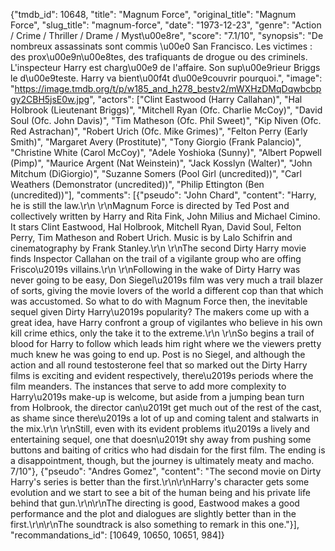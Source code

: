 {"tmdb_id": 10648, "title": "Magnum Force", "original_title": "Magnum Force", "slug_title": "magnum-force", "date": "1973-12-23", "genre": "Action / Crime / Thriller / Drame / Myst\u00e8re", "score": "7.1/10", "synopsis": "De nombreux assassinats sont commis \u00e0 San Francisco. Les victimes : des prox\u00e9n\u00e8tes, des trafiquants de drogue ou des criminels. L'inspecteur Harry est charg\u00e9 de l'affaire. Son sup\u00e9rieur Briggs le d\u00e9teste. Harry va bient\u00f4t d\u00e9couvrir pourquoi.", "image": "https://image.tmdb.org/t/p/w185_and_h278_bestv2/mWXHzDMqDqwbcbpgy2CBH5jsE0w.jpg", "actors": ["Clint Eastwood (Harry Callahan)", "Hal Holbrook (Lieutenant Briggs)", "Mitchell Ryan (Ofc. Charlie McCoy)", "David Soul (Ofc. John Davis)", "Tim Matheson (Ofc. Phil Sweet)", "Kip Niven (Ofc. Red Astrachan)", "Robert Urich (Ofc. Mike Grimes)", "Felton Perry (Early Smith)", "Margaret Avery (Prostitute)", "Tony Giorgio (Frank Palancio)", "Christine White (Carol McCoy)", "Adele Yoshioka (Sunny)", "Albert Popwell (Pimp)", "Maurice Argent (Nat Weinstein)", "Jack Kosslyn (Walter)", "John Mitchum (DiGiorgio)", "Suzanne Somers (Pool Girl (uncredited))", "Carl Weathers (Demonstrator (uncredited))", "Philip Ettington (Ben (uncredited))"], "comments": [{"pseudo": "John Chard", "content": "Harry, he is still the law.\r\n \r\nMagnum Force is directed by Ted Post and collectively written by Harry and Rita Fink, John Milius and Michael Cimino. It stars Clint Eastwood, Hal Holbrook, Mitchell Ryan, David Soul, Felton Perry, Tim Matheson and Robert Urich. Music is by Lalo Schifrin and cinematography by  Frank Stanley.\r\n \r\nThe second Dirty Harry movie finds Inspector Callahan on the trail of a vigilante group who are offing Frisco\u2019s villains.\r\n \r\nFollowing in the wake of Dirty Harry was never going to be easy, Don Siegel\u2019s film was very much a trail blazer of sorts, giving the movie lovers of the world a different cop than that which was accustomed. So what to do with Magnum Force then, the inevitable sequel given Dirty Harry\u2019s popularity? The makers come up with a great idea, have Harry confront a group of vigilantes who believe in his own kill crime ethics, only the take it to the extreme.\r\n \r\nSo begins a trail of blood for Harry to follow which leads him right where we the viewers pretty much knew he was going to end up. Post is no Siegel, and although the action and all round testosterone feel that so marked out the Dirty Harry films is exciting and evident respectively, there\u2019s periods where the film meanders. The instances that serve to add more complexity to Harry\u2019s make-up is welcome, but aside from a jumping bean turn from Holbrook, the director can\u2019t get much out of the rest of the cast, as shame since there\u2019s a lot of up and coming talent and stalwarts in the mix.\r\n \r\nStill, even with its evident problems it\u2019s a lively and entertaining sequel, one that doesn\u2019t shy away from pushing some buttons and baiting of critics who had disdain for the first film. The ending is a disappointment, though, but the journey is ultimately meaty and macho. 7/10"}, {"pseudo": "Andres Gomez", "content": "The second movie on Dirty Harry's series is better than the first.\r\n\r\nHarry's character gets some evolution and we start to see a bit of the human being and his private life behind that gun.\r\n\r\nThe directing is good, Eastwood makes a good performance and the plot and dialogues are slightly better than in the first.\r\n\r\nThe soundtrack is also something to remark in this one."}], "recommandations_id": [10649, 10650, 10651, 984]}